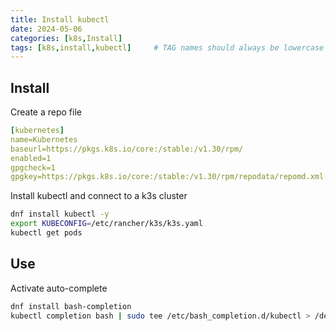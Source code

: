 ```yaml
---
title: Install kubectl
date: 2024-05-06
categories: [k8s,Install]
tags: [k8s,install,kubectl]     # TAG names should always be lowercase
---
```


## Install

Create a repo file

```yaml
[kubernetes]
name=Kubernetes
baseurl=https://pkgs.k8s.io/core:/stable:/v1.30/rpm/
enabled=1
gpgcheck=1
gpgkey=https://pkgs.k8s.io/core:/stable:/v1.30/rpm/repodata/repomd.xml.key
```

Install kubectl and connect to a k3s cluster

```bash
dnf install kubectl -y
export KUBECONFIG=/etc/rancher/k3s/k3s.yaml
kubectl get pods
```

## Use

Activate auto-complete

```bash
dnf install bash-completion
kubectl completion bash | sudo tee /etc/bash_completion.d/kubectl > /dev/null
```
